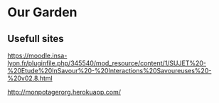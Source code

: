 # Our Garden

## Usefull sites

https://moodle.insa-lyon.fr/pluginfile.php/345540/mod_resource/content/1/SUJET%20-%20Etude%20InSavour%20-%20Interactions%20Savoureuses%20-%20v02.8.html

http://monpotagerorg.herokuapp.com/
